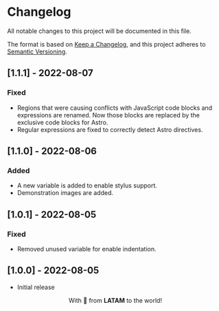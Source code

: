 # Changelog

All notable changes to this project will be documented in this file.

The format is based on [Keep a Changelog](https://keepachangelog.com/en/1.0.0/), and this project adheres to [Semantic Versioning](https://semver.org/spec/v2.0.0.html).

## [1.1.1] - 2022-08-07

### Fixed

- Regions that were causing conflicts with JavaScript code blocks and expressions are renamed. Now those blocks are replaced by the exclusive code blocks for Astro.
- Regular expressions are fixed to correctly detect Astro directives.

## [1.1.0] - 2022-08-06

### Added

- A new variable is added to enable stylus support.
- Demonstration images are added.

## [1.0.1] - 2022-08-05

### Fixed

- Removed unused variable for enable indentation.

## [1.0.0] - 2022-08-05

- Initial release

<p align="center">With 💖 from <strong>LATAM</strong> to the world!</p>
